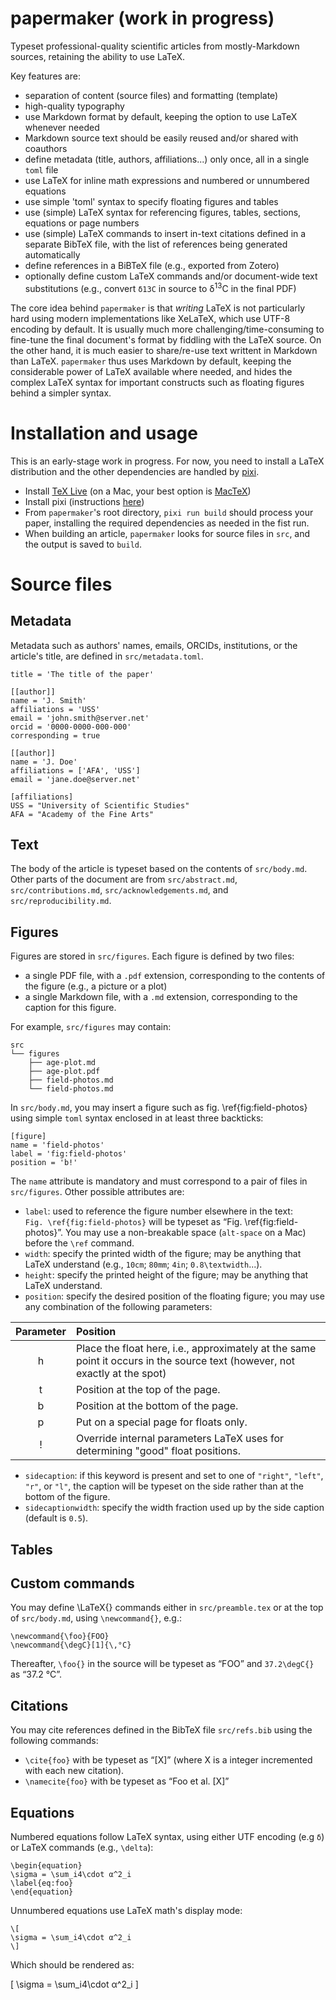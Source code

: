 # papermaker (work in progress)

Typeset professional-quality scientific articles from mostly-Markdown sources, retaining the ability to use LaTeX.

Key features are:

- separation of content (source files) and formatting (template)
- high-quality typography
- use Markdown format by default, keeping the option to use LaTeX whenever needed
- Markdown source text should be easily reused and/or shared with coauthors
- define metadata (title, authors, affiliations...) only once, all in a single `toml` file
- use LaTeX for inline math expressions and numbered or unnumbered equations
- use simple 'toml' syntax to specify floating figures and tables
- use (simple) LaTeX syntax for referencing figures, tables, sections, equations or page numbers
- use (simple) LaTeX commands to insert in-text citations defined in a separate BibTeX file, with the list of references being generated automatically
- define references in a BiBTeX file (e.g., exported from Zotero)
- optionally define custom LaTeX commands and/or document-wide text substitutions (e.g., convert `δ13C` in source to δ<sup>13</sup>C in the final PDF)

The core idea behind `papermaker` is that *writing* LaTeX is not particularly hard using modern implementations like XeLaTeX, which use UTF-8 encoding by default. It is usually much more challenging/time-consuming to fine-tune the final document's format by fiddling with the LaTeX source. On the other hand, it is much easier to share/re-use text writtent in Markdown than LaTeX. `papermaker` thus uses Markdown by default, keeping the considerable power of LaTeX available where needed, and hides the complex LaTeX syntax for important constructs such as floating figures behind a simpler syntax.

# Installation and usage

This is an early-stage work in progress. For now, you need to install a LaTeX distribution and the other dependencies are handled by [pixi](https://pixi.sh).

* Install [TeX Live](https://www.tug.org/svn/texlive) (on a Mac, your best option is [MacTeX](http://www.tug.org/mactex))
* Install pixi (instructions [here](https://pixi.sh))
* From `papermaker`'s root directory, `pixi run build` should process your paper, installing the required dependencies as needed in the fist run.
* When building an article, `papermaker` looks for source files in `src`, and the output is saved to `build`.

# Source files

## Metadata

Metadata such as authors' names, emails, ORCIDs, institutions, or the article's title, are defined in `src/metadata.toml`.

```
title = 'The title of the paper'

[[author]]
name = 'J. Smith'
affiliations = 'USS'
email = 'john.smith@server.net'
orcid = '0000-0000-000-000'
corresponding = true

[[author]]
name = 'J. Doe'
affiliations = ['AFA', 'USS']
email = 'jane.doe@server.net'

[affiliations]
USS = "University of Scientific Studies"
AFA = "Academy of the Fine Arts"
```

## Text

The body of the article is typeset based on the contents of `src/body.md`.
Other parts of the document are from `src/abstract.md`,  `src/contributions.md`,  `src/acknowledgements.md`, and  `src/reproducibility.md`.

## Figures

Figures are stored in `src/figures`. Each figure is defined by two files:

- a single PDF file, with a `.pdf` extension, corresponding to the contents of the figure (e.g., a picture or a plot)
- a single Markdown file, with a `.md` extension, corresponding to the caption for this figure.

For example, `src/figures` may contain:

```
src
└── figures
    ├── age-plot.md
    ├── age-plot.pdf
    ├── field-photos.md
    └── field-photos.md
```

In `src/body.md`, you may insert a figure such as fig. \ref{fig:field-photos} using simple `toml` syntax enclosed in at least three backticks:

```
[figure]
name = 'field-photos'
label = 'fig:field-photos'
position = 'b!'
```

The `name` attribute is mandatory and must correspond to a pair of files in `src/figures`.
Other possible attributes are:

- `label`: used to reference the figure number elsewhere in the text: `Fig. \ref{fig:field-photos}` will be typeset as “Fig. \ref{fig:field-photos}”. You may use a non-breakable space (`alt-space` on a Mac) before the `\ref` command.
- `width`: specify the printed width of the figure; may be anything that LaTeX understand (e.g., `10cm`; `80mm`; `4in`; `0.8\textwidth`...).
- `height`: specify the printed height of the figure; may be anything that LaTeX understand.
- `position`: specify the desired position of the floating figure; you may use any combination of the following parameters:


| Parameter | Position |
|:---------:|:---------|
| h         | Place the float here, i.e., approximately at the same point it occurs in the source text (however, not exactly at the spot) |
| t         | Position at the top of the page. |
| b         | Position at the bottom of the page. |
| p         | Put on a special page for floats only. |
| !         | Override internal parameters LaTeX uses for determining "good" float positions. |

- `sidecaption`: if this keyword is present and set to one of `"right"`, `"left"`, `"r"`, or `"l"`, the caption will be typeset on the side rather than at the bottom of the figure.
- `sidecaptionwidth`: specify the width fraction used up by the side caption (default is `0.5`).

## Tables

## Custom commands

You may define \LaTeX{} commands either in `src/preamble.tex`  or at the top of `src/body.md`,  using `\newcommand{}`, e.g.:

```
\newcommand{\foo}{FOO}
\newcommand{\degC}[1]{\,°C}
```

Thereafter, `\foo{}` in the source will be typeset as “FOO” and `37.2\degC{}` as “37.2 °C”.

## Citations

You may cite references defined in the BibTeX file `src/refs.bib` using the following commands:

- `\cite{foo}` with be typeset as “[X]” (where X is a integer incremented with each new citation).
- `\namecite{foo}` with be typeset as “Foo et al. [X]”

## Equations

Numbered equations follow LaTeX syntax, using either UTF encoding (e.g `δ`) or LaTeX commands (e.g., `\delta`):

```
\begin{equation}
\sigma = \sum_i4\cdot α^2_i
\label{eq:foo}
\end{equation}
```

Unnumbered equations use LaTeX math's display mode:

```
\[
\sigma = \sum_i4\cdot α^2_i
\]
```

Which should be rendered as:

\[
\sigma = \sum_i4\cdot α^2_i
\]

